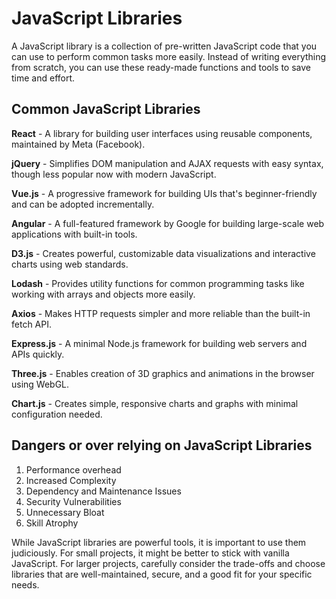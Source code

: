 # JavaScript Libraries
A JavaScript library is a collection of pre-written JavaScript code that you can use to perform common tasks more easily. Instead of writing everything from scratch, you can use these ready-made functions and tools to save time and effort.

## Common JavaScript Libraries

**React** - A library for building user interfaces using reusable components, maintained by Meta (Facebook).

**jQuery** - Simplifies DOM manipulation and AJAX requests with easy syntax, though less popular now with modern JavaScript.

**Vue.js** - A progressive framework for building UIs that's beginner-friendly and can be adopted incrementally.

**Angular** - A full-featured framework by Google for building large-scale web applications with built-in tools.

**D3.js** - Creates powerful, customizable data visualizations and interactive charts using web standards.

**Lodash** - Provides utility functions for common programming tasks like working with arrays and objects more easily.

**Axios** - Makes HTTP requests simpler and more reliable than the built-in fetch API.

**Express.js** - A minimal Node.js framework for building web servers and APIs quickly.

**Three.js** - Enables creation of 3D graphics and animations in the browser using WebGL.

**Chart.js** - Creates simple, responsive charts and graphs with minimal configuration needed.

## Dangers or over relying on JavaScript Libraries
1. Performance overhead
2. Increased Complexity
3. Dependency and Maintenance Issues
4. Security Vulnerabilities
5. Unnecessary Bloat
6. Skill Atrophy

While JavaScript libraries are powerful tools, it is important to use them judiciously. For small projects, it might be better to stick with vanilla JavaScript. For larger projects, carefully consider the trade-offs and choose libraries that are well-maintained, secure, and a good fit for your specific needs.